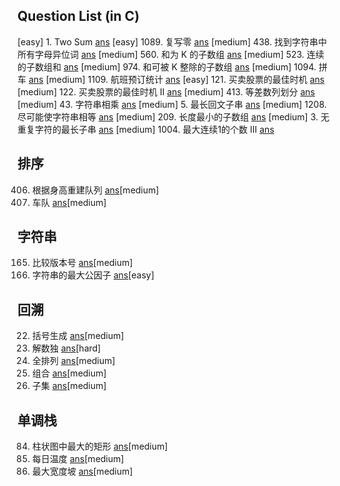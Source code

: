 Question List (in C)
----------------------------
[easy] 1. Two Sum [ans](./include/array/two_sum.h) 
[easy] 1089. 复写零 [ans](./include/array/duplicate_zeros.h) 
[medium] 438. 找到字符串中所有字母异位词 [ans](./include/array/find_anagrams.h)
[medium] 560. 和为 K 的子数组 [ans](./include/array/sub_sum_k.h)
[medium] 523. 连续的子数组和 [ans](./include/array/cont_subarray_sum.h)
[medium] 974. 和可被 K 整除的子数组 [ans](./include/array/sub_sum_divisible.h)
[medium] 1094. 拼车 [ans](./include/array/car_pooling.h)
[medium] 1109. 航班预订统计 [ans](./include/array/flight_bookings.h)
[easy] 121. 买卖股票的最佳时机 [ans](./include/array/best_time_sell_stock.h)
[medium] 122. 买卖股票的最佳时机 II [ans](./include/array/best_time_sell_stock_2.h)
[medium] 413. 等差数列划分 [ans](./include/array/arith_slices.h) 
[medium] 43. 字符串相乘 [ans](./include/str/multiply_str.h)
[medium] 5. 最长回文子串 [ans](./include/str/long_palind_sub_str.h)
[medium] 1208. 尽可能使字符串相等 [ans](./include/str/get_equal_sub_str.h)
[medium] 209. 长度最小的子数组 [ans](./include/array/min_size_sub_array.h)
[medium] 3. 无重复字符的最长子串 [ans](./include/str/long_sub_str_wo_repeat.h)
[medium] 1004. 最大连续1的个数 III [ans](./include/array/max_con_ones_3.h)

## 排序
406. 根据身高重建队列 [ans](./include/sorting/queue_rebuild_by_height.h)[medium]
853. 车队 [ans](./include/sorting/car_fleet.h)[medium]

## 字符串
165. 比较版本号 [ans](./include/str/compare_version.h)[medium]
1071. 字符串的最大公因子 [ans](./include/str/greatest_common_divisor_str.h)[easy]

## 回溯
22. 括号生成 [ans](./include/backtrack/gen_parenth.h)[medium]
37. 解数独 [ans](./include/backtrack/solve_sudoku.h)[hard]
46. 全排列 [ans](./include/backtrack/permutations.h)[medium]
77. 组合 [ans](./include/backtrack/combine.h)[medium]
78. 子集 [ans](./include/backtrack/subsets.h)[medium]

## 单调栈
84. 柱状图中最大的矩形 [ans](./include/array/largest_rectangle_his.h)[medium]
739. 每日温度 [ans](./include/array/daily_temperature.h)[medium]
962. 最大宽度坡 [ans](./include/array/max_width_ramp.h)[medium]